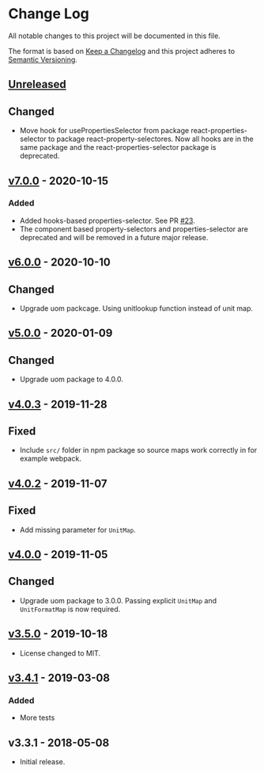 # Change Log

All notable changes to this project will be documented in this file.

The format is based on [Keep a Changelog](http://keepachangelog.com/)
and this project adheres to [Semantic Versioning](http://semver.org/).

## [Unreleased](https://github.com/promaster-sdk/property/compare/@promaster-sdk%2Freact-properties-selector@7.0.0...master)

## Changed

- Move hook for usePropertiesSelector from package react-properties-selector to package react-property-selectores. Now all hooks are in the same package and the react-properties-selector package is deprecated.

## [v7.0.0](https://github.com/promaster-sdk/property/compare/@promaster-sdk%2Freact-properties-selector@6.0.0...@promaster-sdk%2Freact-properties-selector@7.0.0) - 2020-10-15

### Added

- Added hooks-based properties-selector. See PR [#23](https://github.com/promaster-sdk/property/pull/23).
- The component based property-selectors and properties-selector are deprecated and will be removed in a future major release.

## [v6.0.0](https://github.com/promaster-sdk/property/compare/@promaster-sdk%2Freact-properties-selector@5.0.0...@promaster-sdk%2Freact-properties-selector@6.0.0) - 2020-10-10

## Changed

- Upgrade uom packcage. Using unitlookup function instead of unit map.

## [v5.0.0](https://github.com/promaster-sdk/property/compare/@promaster-sdk%2Freact-properties-selector@4.0.3...@promaster-sdk%2Freact-properties-selector@5.0.0) - 2020-01-09

## Changed

- Upgrade uom package to 4.0.0.

## [v4.0.3](https://github.com/promaster-sdk/property/compare/@promaster-sdk%2Freact-properties-selector@4.0.2...@promaster-sdk%2Freact-properties-selector@4.0.3) - 2019-11-28

## Fixed

- Include `src/` folder in npm package so source maps work correctly in for example webpack.

## [v4.0.2](https://github.com/promaster-sdk/property/compare/@promaster-sdk%2Freact-properties-selector@4.0.0...@promaster-sdk%2Freact-properties-selector@4.0.2) - 2019-11-07

## Fixed

- Add missing parameter for `UnitMap`.

## [v4.0.0](https://github.com/promaster-sdk/property/compare/@promaster-sdk%2Freact-properties-selector@3.5.0...@promaster-sdk%2Freact-properties-selector@4.0.0) - 2019-11-05

## Changed

- Upgrade uom package to 3.0.0. Passing explicit `UnitMap` and `UnitFormatMap` is now required.

## [v3.5.0](https://github.com/promaster-sdk/property/compare/@promaster-sdk%2Freact-properties-selector@3.4.1...@promaster-sdk%2Freact-properties-selector@3.5.0) - 2019-10-18

- License changed to MIT.

## [v3.4.1](https://github.com/promaster-sdk/property/compare/@promaster-sdk%2Freact-properties-selector@3.3.1...@promaster-sdk%2Freact-properties-selector@3.4.1) - 2019-03-08

### Added

- More tests

## v3.3.1 - 2018-05-08

- Initial release.
